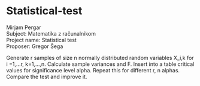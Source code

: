 # Statistical-test
Mirjam Pergar  
Subject: Matematika z računalnikom  
Project name: Statistical test  
Proposer: Gregor Šega  


Generate r samples of size n normally distributed random variables X_i,k for i =1,...r, k=1,...,n. Calculate sample variances and F. Insert into a table critical values for significance level alpha. Repeat this for different r, n alphas.
Compare the test and improve it.

